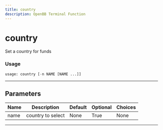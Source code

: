 ```yaml
---
title: country
description: OpenBB Terminal Function
---
```


# country

Set a country for funds

### Usage 
```python
usage: country [-n NAME [NAME ...]]
```
---
## Parameters

| Name | Description | Default | Optional | Choices |
| ---- | ----------- | ------- | -------- | ------- |
| name | country to select | None | True | None |
---
